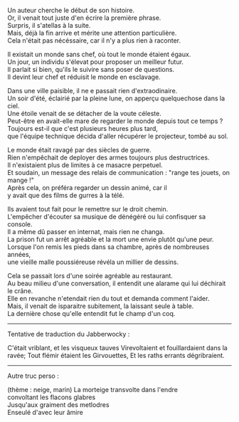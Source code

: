 Un auteur cherche le début de son histoire.  
Or, il venait tout juste d'en écrire la première phrase.  
Surpris, il s'atellas à la suite.  
Mais, déjà la fin arrive et mérite une attention particulière.  
Cela n'était pas nécéssaire, car il n'y a plus rien à raconter.  

Il existait un monde sans chef, où tout le monde étaient égaux.  
Un jour, un individu s'élevat pour proposer un meilleur futur.  
Il parlait si bien, qu'ils le suivire sans poser de questions.  
Il devint leur chef et réduisit le monde en esclavage.  

Dans une ville paisible, il ne e passait rien d'extraodinaire.  
Un soir d'été, éclairié par la pleine lune, on apperçu quelquechose dans la ciel.  
Une étoile venait de se détacher de la voute céleste.  
Peut-être en avait-elle mare de regarder le monde depuis tout ce temps ?  
Toujours est-il que c'est plusieurs heures plus tard,  
que l'équipe technique décida d'aller récupérer le projecteur, tombé au sol.  

Le monde était ravagé par des siècles de guerre.  
Rien n'empêchait de deployer des armes toujours plus destructrices.  
Il n'existaient plus de limites à ce masacre perpetuel.  
Et soudain, un message des relais de communication : "range tes jouets, on mange !"  
Après cela, on préféra regarder un dessin animé, car il  
y avait que des films de gurres à la télé.  

Ils avaient tout fait pour le remettre sur le droit chemin.  
L'empêcher d'écouter sa musique de dénégéré ou lui confisquer sa console.  
Il a même dû passer en internat, mais rien ne changa.  
La prison fut un arrêt agréable et la mort une envie plutôt qu'une peur.  
Lorsque l'on remis les pieds dans sa chambre, après de nombreuses années,  
une vieille malle poussiéreuse révéla un millier de dessins.  

Cela se passait lors d'une soirée agréable au restaurant.  
Au beau milieu d'une conversation, il entendit une alarame qui lui déchirait le crâne.  
Elle en revanche n'etendait rien du tout et demanda comment l'aider.  
Mais, il venait de isparaitre subitement, la laissant seule à table.  
La dernière chose qu'elle entendit fut le champ d'un coq.  

---

Tentative de traduction du Jabberwocky :

C'était vriblant, et les visqueux tauves
Virevoltaient et fouillardaient dans la ravée;
Tout flémir étaient les Girvouettes,
Et les raths errants dégribraient.

---

Autre truc perso :

(thème : neige, marin)
La morteige transvolte dans l'endre  
convoltant les flacons glabres   
Jusqu'aux graiment des metlodres  
Enseulé d'avec leur âmire

